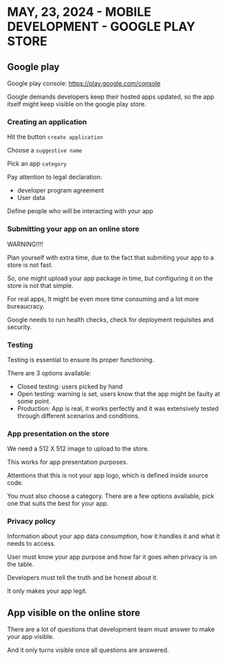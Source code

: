 # MAY, 23, 2024 - MOBILE DEVELOPMENT - GOOGLE PLAY STORE

## Google play

Google play console: <https://play.google.com/console>

Google demands developers keep their hosted apps updated, so the app itself might keep visible on the google
play store.

### Creating an application

Hit the button `create application`

Choose a `suggestive name`

Pick an app `category`

Pay attention to legal declaration:

- developer program agreement
- User data

Define people who will be interacting with your app

### Submitting your app on an online store

WARNING!!!!

Plan yourself with extra time, due to the fact that submiting your app to a store is not fast.

So, one might upload your app package in time, but configuring it on the store is not that simple.

For real apps, It might be even more time consuming and a lot more bureaucracy.

Google needs to run health checks, check for deployment requisites and security.

### Testing 

Testing is essential to ensure its proper functioning.

There are 3 options available:

- Closed testing: users picked by hand
- Open testing: warning is set, users know that the app might be faulty at some point.
- Production: App is real, it works perfectly and it was extensively tested through different scenarios and
conditions.


### App presentation on the store

We need a 512 X 512 image to upload to the store.

This works for app presentation purposes.

Attentions that this is not your app logo, which is defined inside source code.

You must also choose a category. There are a few options available, pick one that suits the best for your app.

### Privacy policy

Information about your app data consumption, how it handles it and what it needs to access.

User must know your app purpose and how far it goes when privacy is on the table.

Developers must tell the truth and be honest about it.

It only makes your app legit.

## App visible on the online store

There are a lot of questions that development team must answer to make your app visible.

And it only turns visible once all questions are answered.



